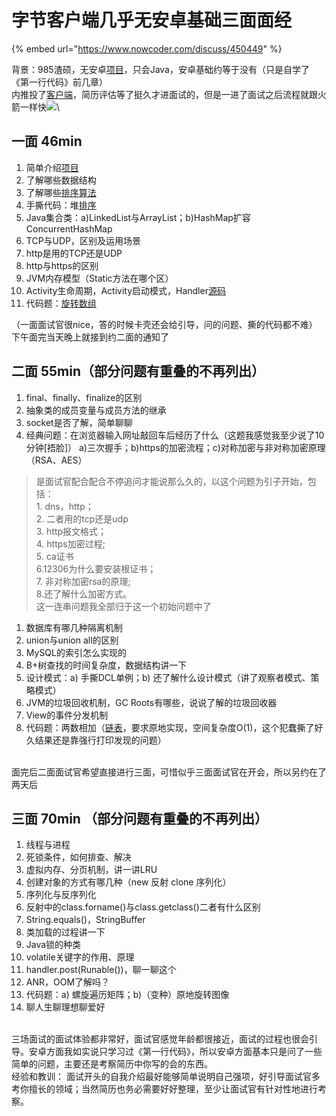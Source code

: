 # 字节客户端几乎无安卓基础三面面经

{% embed url="https://www.nowcoder.com/discuss/450449" %}

背景：985渣硕，无安卓[项目](https://app.gitbook.com/jump/super-jump/word?word=%E9%A1%B9%E7%9B%AE)，只会Java，安卓基础约等于没有（只是自学了《第一行代码》前几章）\
 内推投了[客户端](https://app.gitbook.com/jump/super-jump/word?word=%E5%AE%A2%E6%88%B7%E7%AB%AF)，简历评估等了挺久才进面试的，但是一进了面试之后流程就跟火箭一样快![](https://uploadfiles.nowcoder.com/images/20191018/468200\_1571394935765\_09DD8C2662B96CE14928333F055C5580)\
 

## 一面 46min

1.  简单介绍[项目](https://app.gitbook.com/jump/super-jump/word?word=%E9%A1%B9%E7%9B%AE)
2.  了解哪些数据结构
3.  了解哪些[排序](https://app.gitbook.com/jump/super-jump/word?word=%E6%8E%92%E5%BA%8F)[算法](https://app.gitbook.com/jump/super-jump/word?word=%E7%AE%97%E6%B3%95)
4.  手撕代码：堆[排序](https://app.gitbook.com/jump/super-jump/word?word=%E6%8E%92%E5%BA%8F)
5.  Java集合类：a)LinkedList与ArrayList；b)HashMap扩容 ConcurrentHashMap
6.  TCP与UDP，区别及运用场景
7.  http是用的TCP还是UDP
8.  http与https的区别
9.  JVM内存模型（Static方法在哪个区）
10.  Activity生命周期，Activity启动模式，Handler[源码](https://app.gitbook.com/jump/super-jump/word?word=%E6%BA%90%E7%A0%81)
11.  代码题：[旋转数组](https://app.gitbook.com/jump/super-jump/word?word=%E6%97%8B%E8%BD%AC%E6%95%B0%E7%BB%84)

 （一面面试官很nice，答的时候卡壳还会给引导，问的问题、撕的代码都不难）\
 下午面完当天晚上就接到约二面的通知了 

## 二面 55min（部分问题有重叠的不再列出）

1.  final、finally、finalize的区别
2.  抽象类的成员变量与成员方法的继承
3.  socket是否了解，简单聊聊
4.  经典问题：在浏览器输入网址敲回车后经历了什么（这题我感觉我至少说了10分钟\[捂脸]） a)三次握手；b)https的加密流程；c)对称加密与非对称加密原理（RSA、AES）

> 是面试官配合配合不停追问才能说那么久的，以这个问题为引子开始，包括：\
> 1\. dns，http；\
> 2\. 二者用的tcp还是udp\
> 3\. http报文格式；\
> 4\. https加密过程;\
> 5\. ca证书\
> 6.12306为什么要安装根证书；\
> 7\. 非对称加密rsa的原理;\
> 8.还了解什么加密方式。\
> 这一连串问题我全部归于这一个初始问题中了

1.  数据库有哪几种隔离机制
2.  union与union all的区别
3.  MySQL的索引怎么实现的
4.  B+树查找的时间复杂度，数据结构讲一下
5.  设计模式：a) 手撕DCL单例；b) 还了解什么设计模式（讲了观察者模式、策略模式）
6.  JVM的垃圾回收机制，GC Roots有哪些，说说了解的垃圾回收器
7.  View的事件分发机制
8.  代码题：两数相加（[链表](https://app.gitbook.com/jump/super-jump/word?word=%E9%93%BE%E8%A1%A8)，要求原地实现，空间复杂度O(1)，这个犯蠢撕了好久结果还是靠强行打印发现的问题）

\
 面完后二面面试官希望直接进行三面，可惜似乎三面面试官在开会，所以另约在了两天后 

## 三面 70min （部分问题有重叠的不再列出）

1.  线程与进程
2.  死锁条件，如何排查、解决
3.  虚拟内存、分页机制，讲一讲LRU
4.  创建对象的方式有哪几种（new 反射 clone 序列化）
5.  序列化与反序列化
6.  反射中的class.forname()与class.getclass()二者有什么区别
7.  String.equals()，StringBuffer
8.  类加载的过程讲一下
9.  Java锁的种类
10.  volatile关键字的作用、原理
11.  handler.post(Runable())，聊一聊这个
12.  ANR，OOM了解吗？
13.  代码题：a) 螺旋遍历矩阵；b)（变种）原地旋转图像
14.  聊人生聊理想聊爱好

\
 三场面试的面试体验都非常好，面试官感觉年龄都很接近，面试的过程也很会引导。安卓方面我如实说只学习过《第一行代码》，所以安卓方面基本只是问了一些简单的问题，主要还是考察简历中你写的会的东西。\
 经验和教训： 面试开头的自我介绍最好能够简单说明自己强项，好引导面试官多考你擅长的领域；当然简历也务必需要好好整理，至少让面试官有针对性地进行考察。
